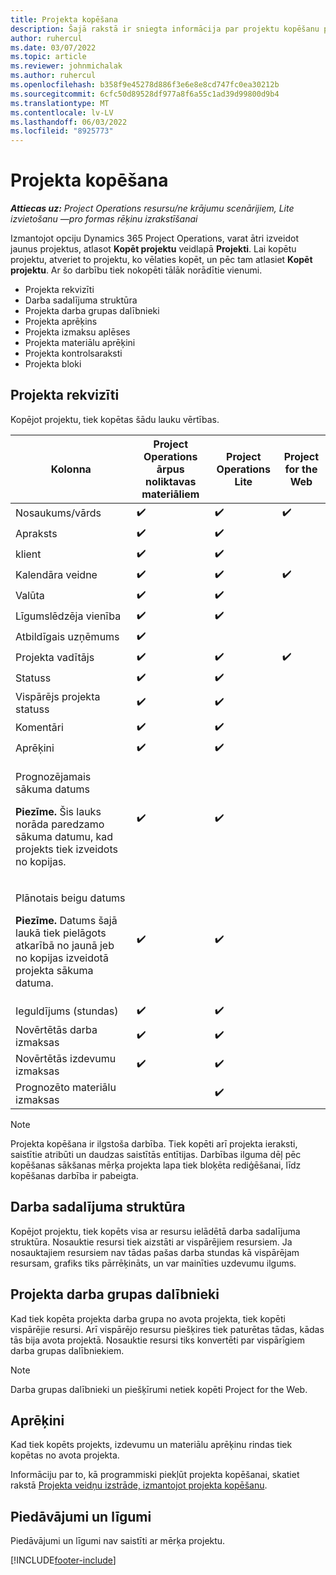 ```yaml
---
title: Projekta kopēšana
description: Šajā rakstā ir sniegta informācija par projektu kopēšanu programmā Microsoft Dynamics 365 Project Operations.
author: ruhercul
ms.date: 03/07/2022
ms.topic: article
ms.reviewer: johnmichalak
ms.author: ruhercul
ms.openlocfilehash: b358f9e45278d886f3e6e8e8cd747fc0ea30212b
ms.sourcegitcommit: 6cfc50d89528df977a8f6a55c1ad39d99800d9b4
ms.translationtype: MT
ms.contentlocale: lv-LV
ms.lasthandoff: 06/03/2022
ms.locfileid: "8925773"
---
```

# <a name="copy-a-project"></a>Projekta kopēšana

_**Attiecas uz:** Project Operations resursu/ne krājumu scenārijiem, Lite izvietošanu —pro formas rēķinu izrakstīšanai_

Izmantojot opciju Dynamics 365 Project Operations, varat ātri izveidot jaunus projektus, atlasot **Kopēt projektu** veidlapā **Projekti**. Lai kopētu projektu, atveriet to projektu, ko vēlaties kopēt, un pēc tam atlasiet **Kopēt projektu**. Ar šo darbību tiek nokopēti tālāk norādītie vienumi.

- Projekta rekvizīti 
- Darba sadalījuma struktūra
- Projekta darba grupas dalībnieki
- Projekta aprēķins
- Projekta izmaksu aplēses
- Projekta materiālu aprēķini
- Projekta kontrolsaraksti
- Projekta bloki

## <a name="project-properties"></a>Projekta rekvizīti

Kopējot projektu, tiek kopētas šādu lauku vērtības.

| Kolonna | Project Operations ārpus noliktavas materiāliem | Project Operations Lite | Project for the Web |
|-------|------------------------------------------|-------------------------|---------------------|
| Nosaukums/vārds | :heavy_check_mark: | :heavy_check_mark: | :heavy_check_mark: |
| Apraksts | :heavy_check_mark: | :heavy_check_mark: | |
| klient | :heavy_check_mark: | :heavy_check_mark: | |
| Kalendāra veidne | :heavy_check_mark: | :heavy_check_mark: | :heavy_check_mark: |
| Valūta | :heavy_check_mark: | :heavy_check_mark: | |
| Līgumslēdzēja vienība | :heavy_check_mark: | :heavy_check_mark: | |
| Atbildīgais uzņēmums | :heavy_check_mark: | | |
| Projekta vadītājs | :heavy_check_mark: | :heavy_check_mark: | :heavy_check_mark: |
| Statuss | :heavy_check_mark: | :heavy_check_mark: | |
| Vispārējs projekta statuss | :heavy_check_mark: | :heavy_check_mark: | |
| Komentāri | :heavy_check_mark: | :heavy_check_mark: | |
| Aprēķini | :heavy_check_mark: | :heavy_check_mark: | |
| <p>Prognozējamais sākuma datums</p><p><strong>Piezīme.</strong> Šis lauks norāda paredzamo sākuma datumu, kad projekts tiek izveidots no kopijas. | :heavy_check_mark: | :heavy_check_mark: | |
| <p>Plānotais beigu datums</p><p><strong>Piezīme.</strong> Datums šajā laukā tiek pielāgots atkarībā no jaunā jeb no kopijas izveidotā projekta sākuma datuma.</p> | :heavy_check_mark: | :heavy_check_mark: | |
| Ieguldījums (stundas) | :heavy_check_mark: | :heavy_check_mark: | |
| Novērtētās darba izmaksas | :heavy_check_mark: | :heavy_check_mark: | |
| Novērtētās izdevumu izmaksas | :heavy_check_mark: | :heavy_check_mark: | |
| Prognozēto materiālu izmaksas | | :heavy_check_mark: | |

> [!NOTE]
> Projekta kopēšana ir ilgstoša darbība. Tiek kopēti arī projekta ieraksti, saistītie atribūti un daudzas saistītās entītijas. Darbības ilguma dēļ pēc kopēšanas sākšanas mērķa projekta lapa tiek bloķēta rediģēšanai, līdz kopēšanas darbība ir pabeigta.

## <a name="work-breakdown-structure"></a>Darba sadalījuma struktūra

Kopējot projektu, tiek kopēts visa ar resursu ielādētā darba sadalījuma struktūra. Nosauktie resursi tiek aizstāti ar vispārējiem resursiem. Ja nosauktajiem resursiem nav tādas pašas darba stundas kā vispārējam resursam, grafiks tiks pārrēķināts, un var mainīties uzdevumu ilgums.

## <a name="project-team-members"></a>Projekta darba grupas dalībnieki

Kad tiek kopēta projekta darba grupa no avota projekta, tiek kopēti vispārējie resursi. Arī vispārējo resursu piešķires tiek paturētas tādas, kādas tās bija avota projektā. Nosauktie resursi tiks konvertēti par vispārīgiem darba grupas dalībniekiem.

> [!NOTE]
> Darba grupas dalībnieki un piešķīrumi netiek kopēti Project for the Web.

## <a name="estimates"></a>Aprēķini

Kad tiek kopēts projekts, izdevumu un materiālu aprēķinu rindas tiek kopētas no avota projekta. 

Informāciju par to, kā programmiski piekļūt projekta kopēšanai, skatiet rakstā [Projekta veidņu izstrāde, izmantojot projekta kopēšanu](dev-copy-project.md).

## <a name="quotes-and-contracts"></a>Piedāvājumi un līgumi

Piedāvājumi un līgumi nav saistīti ar mērķa projektu.

[!INCLUDE[footer-include](../includes/footer-banner.md)]
